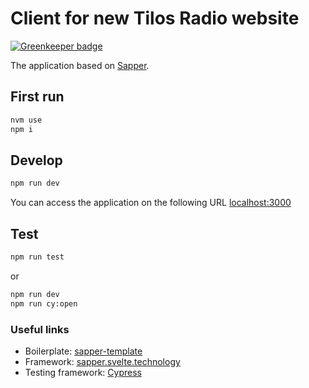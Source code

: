 # Client for new Tilos Radio website

[![Greenkeeper badge](https://badges.greenkeeper.io/rudywaltz/tilos-client.svg)](https://greenkeeper.io/)

The application based on [Sapper](https://github.com/sveltejs/sapper).

## First run

```bash
nvm use
npm i
```

## Develop

```bash
npm run dev
```

You can access the application on the following URL [localhost:3000](http://localhost:3000)

## Test
```bash
npm run test
```
or
```bash
npm run dev
npm run cy:open
```

### Useful links
- Boilerplate: [sapper-template](https://github.com/sveltejs/sapper-template)
- Framework: [sapper.svelte.technology](https://sapper.svelte.technology)
- Testing framework: [Cypress](https://docs.cypress.io/)

